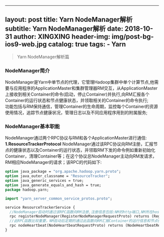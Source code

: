 
---
layout:     post
title:      Yarn NodeManager解析
subtitle:   Yarn NodeManager解析
date:       2018-10-31
author:     XINGXING
header-img: img/post-bg-ios9-web.jpg
catalog: true
tags:
    - Yarn
---

>
>Yarn NodeManager解析篇
> 

### NodeManager简介
NodeManager是Yarn中单节点的代理，它管理Hadoop集群中单个计算节点,他需要与应用程序的ApplicationMaster和集群管理器RM交互，从ApplicationMaster上接收到相关Container的命令(启动，停止Container)并执行,向RM汇报各个Container的运行状态和节点健康状态，并领取相关的Container的命令执行;  
功能包括与RM保持通信，管理Container的生命周期，监控每个Container的资源使用情况，追踪节点健康状况，管理日志以及不同应用程序用到的附属服务;  

### NodeManager基本职能
NodeManager通过两个RPC协议与RM和各个ApplicationMaster进行通信:   
**1.ResourceTrackerProtocol**
NodeManager通过该RPC协议向RM注册，汇报节点的健康状态以及Container的运行状态，并领取RM下发的命令例如重新初始化Container，清理Container等；在这个协议总NodeManager主动向RM发请求，RM相应NodeManager的请求；该RPC的代码如下:  
```proto
option java_package = "org.apache.hadoop.yarn.proto";
option java_outer_classname = "ResourceTracker";
option java_generic_services = true;
option java_generate_equals_and_hash = true;
package hadoop.yarn;

import "yarn_server_common_service_protos.proto";

service ResourceTrackerService {
  //NodeManager启动时通过该RPC函数向RM注册,注册信息包括:NM的http端口,NM所在host的RPC端口,该NM可分配的总资源
  rpc registerNodeManager(RegisterNodeManagerRequestProto) returns (RegisterNodeManagerResponseProto);
  //此RPC函数比较重要，NM启动后定期的通过此函数向RM汇报Container的运行信息和节点健康状况，并领取RM的命令，例如：kill掉一些Container
  rpc nodeHeartbeat(NodeHeartbeatRequestProto) returns (NodeHeartbeatResponseProto);
}
```



